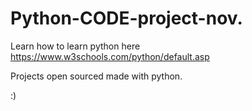 # Python-CODE-project-nov.
Learn how to learn python here
https://www.w3schools.com/python/default.asp

Projects open sourced made with python.


:)
